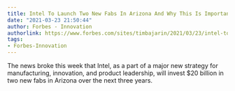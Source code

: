 ```yaml
---
title: Intel To Launch Two New Fabs In Arizona And Why This Is Important
date: "2021-03-23 21:50:44"
author: Forbes - Innovation
authorlink: https://www.forbes.com/sites/timbajarin/2021/03/23/intel-to-launch-two-new-fabs-in-arizona-and-why-this-is-important/
tags:
- Forbes-Innovation
---
```

The news broke this week that Intel, as a part of a major new strategy for manufacturing, innovation, and product leadership, will invest $20 billion in two new fabs in Arizona over the next three years.